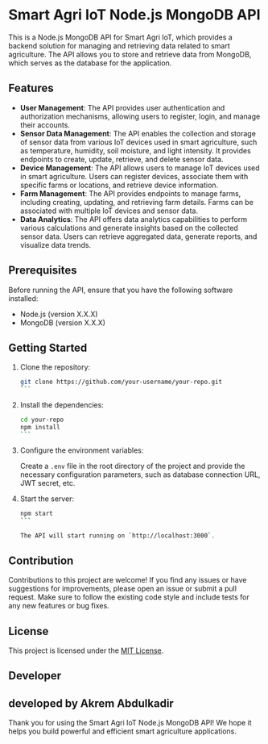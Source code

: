 # Smart Agri IoT Node.js MongoDB API

This is a Node.js MongoDB API for Smart Agri IoT, which provides a backend solution for managing and retrieving data related to smart agriculture. The API allows you to store and retrieve data from MongoDB, which serves as the database for the application.

## Features

- **User Management**: The API provides user authentication and authorization mechanisms, allowing users to register, login, and manage their accounts.
- **Sensor Data Management**: The API enables the collection and storage of sensor data from various IoT devices used in smart agriculture, such as temperature, humidity, soil moisture, and light intensity. It provides endpoints to create, update, retrieve, and delete sensor data.
- **Device Management**: The API allows users to manage IoT devices used in smart agriculture. Users can register devices, associate them with specific farms or locations, and retrieve device information.
- **Farm Management**: The API provides endpoints to manage farms, including creating, updating, and retrieving farm details. Farms can be associated with multiple IoT devices and sensor data.
- **Data Analytics**: The API offers data analytics capabilities to perform various calculations and generate insights based on the collected sensor data. Users can retrieve aggregated data, generate reports, and visualize data trends.

## Prerequisites

Before running the API, ensure that you have the following software installed:

- Node.js (version X.X.X)
- MongoDB (version X.X.X)

## Getting Started

1. Clone the repository:

   ````bash
   git clone https://github.com/your-username/your-repo.git
   ```

2. Install the dependencies:

   ````bash
   cd your-repo
   npm install
   ```

3. Configure the environment variables:
   
   Create a `.env` file in the root directory of the project and provide the necessary configuration parameters, such as database connection URL, JWT secret, etc.

4. Start the server:

   ````bash
   npm start
   ```

   The API will start running on `http://localhost:3000`.


## Contribution

Contributions to this project are welcome! If you find any issues or have suggestions for improvements, please open an issue or submit a pull request. Make sure to follow the existing code style and include tests for any new features or bug fixes.

## License

This project is licensed under the [MIT License](LICENSE).

## Developer
developed by Akrem Abdulkadir
---

Thank you for using the Smart Agri IoT Node.js MongoDB API! We hope it helps you build powerful and efficient smart agriculture applications.
